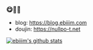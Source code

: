 ### 😋🍴🍤

- blog: https://blog.ebiiim.com
- doujin: https://nullpo-t.net

[![ebiiim's github stats](https://github-readme-stats.vercel.app/api?username=ebiiim)](https://github.com/anuraghazra/github-readme-stats)
